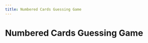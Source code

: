 ```yaml
---
title: Numbered Cards Guessing Game
---
```


# Numbered Cards Guessing Game

<script>
{% include 2018-08-17-numbered-cards-guessing-game.js %}
</script>